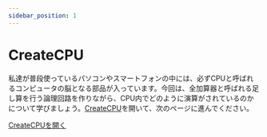 ```yaml
---
sidebar_position: 1
---
```


# CreateCPU

私達が普段使っているパソコンやスマートフォンの中には、必ずCPUと呼ばれるコンピュータの脳となる部品が入っています。今回は、全加算器と呼ばれる足し算を行う論理回路を作りながら、CPU内でどのように演算がされているのかについて学びましょう。[CreateCPU](https://create-cpu.utcode.net/)を開いて、次のページに進んでください。

<p><a href="https://create-cpu.utcode.net/" target="_blank" rel="noreferrer" className="button button--primary button--block">CreateCPUを開く</a></p>
